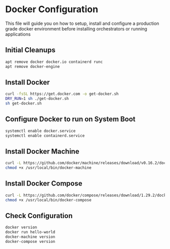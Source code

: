 # Docker Configuration

This file will guide you on how to setup, install and configure a production grade docker environment before installing orchestrators or running applications

## Initial Cleanups

```sh
apt remove docker docker.io containerd runc
apt remove docker-engine
```

## Install Docker

```sh
curl -fsSL https://get.docker.com -o get-docker.sh
DRY_RUN=1 sh ./get-docker.sh
sh get-docker.sh
```

## Configure Docker to run on System Boot

```sh
systemctl enable docker.service
systemctl enable containerd.service
```

## Install Docker Machine

```sh
curl -L https://github.com/docker/machine/releases/download/v0.16.2/docker-machine-$(uname -s)-$(uname -m) -o /usr/local/bin/docker-machine
chmod +x /usr/local/bin/docker-machine
```

## Install Docker Compose

```sh
curl -L https://github.com/docker/compose/releases/download/1.29.2/docker-compose-$(uname -s)-$(uname -m) -o /usr/local/bin/docker-compose
chmod +x /usr/local/bin/docker-compose
```

## Check Configuration

```sh
docker version
docker run hello-world
docker-machine version
docker-compose version
```
